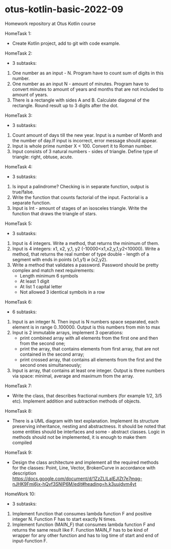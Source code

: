 # otus-kotlin-basic-2022-09

Homework repository at Otus Kotlin course

HomeTask 1:

- Create Kotlin project, add to git with code example.

HomeTask 2:

- 3 subtasks:

1) One number as an input - N. Program have to count sum of digits in this number.
2) One number as an input N - amount of minutes. Program have to convert minutes to amount of years and months that are
   not included to amount of years.
3) There is a rectangle with sides A and B. Calculate diagonal of the rectangle. Round result up to 3 digits after the
   dot.

HomeTask 3:

- 3 subtasks:

1) Count amount of days till the new year. Input is a number of Month and the number of day.If input is incorrect,
   error message should appear.
2) Input is whole prime number X < 100. Convert it to Roman number.
3) Input consists of 3 natural numbers - sides of triangle. Define type of triangle: right, obtuse, acute.

HomeTask 4:

- 3 subtasks:

1) Is input a palindrome? Checking is in separate function, output is true/false.
2) Write the function that counts factorial of the input. Factorial is a separate function.
3) Input is Int - amount of stages of an isosceles triangle. Write the function that draws the triangle of stars.

HomeTask 5:

- 3 subtasks:

1) Input is 4 integers. Write a method, that returns the minimum of them.
2) Input is 4 integers: x1, x2, y,1, у2 (-10000<x1,x2,y,1,у2<10000). Write a method, that returns the real number of
   type double - length of a segment with ends in points (x1,y1) и (x2,y2).
3) Write a method that validates a password. Password should be pretty complex and match next requirements:
    - Length minimum 6 symbols
    - At least 1 digit
    - At list 1 capital letter
    - Not allowed 3 identical symbols in a row

HomeTask 6:

- 6 subtasks:

1) Input is an integer N. Then input is N numbers space separated, each element is in range 0..100000. Output is this
   numbers from min to max
2) Input is 2 immutable arrays, implement 3 operations:
   - print combined array with all elements from the first one and then from the second one;
   - print the array, that contains elements from first array, that are not contained in the second array;
   - print crossed array, that contains all elements from the first and the second ones simultaneously;
3) Input is array, that contains at least one integer. Output is three numbers via space: minimal, average and maximum
   from the array.

HomeTask 7:

- Write the class, that describes fractional numbers (for example 1/2, 3/5 etc). Implement addition and subtraction
  methods of objects.

HomeTask 8:

- There is a UML diagram with text explanation. Implement its structure preserving inheritance, nesting and
  abstractness.
  It should be noted that some entities should be interfaces and some - abstract classes. Logic in methods should not be
  implemented, it is enough to make them compiled

HomeTask 9:

- Design the class architecture and implement all the required methods for the classes: Point, Line, Vector, BrokenCurve
  in accordance with description
  https://docs.google.com/document/d/1ZzZLILaIEJIZt7e7mqg-nJHK9Fmi6jx-hQvf3SNlP6M/edit#heading=h.k3uujdvm4yt

HomeWork 10:

- 3 subtasks:

1) Implement function that consumes lambda function F and positive integer N. Function F has to start exactly N times.
2) Implement function (MAIN_F) that consumes lambda function F and returns the same result like F. Function MAIN_F has
   to be kind of wrapper for any other function and has to log time of start and end of input-function F.